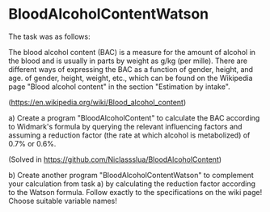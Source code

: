 # BloodAlcoholContentWatson

The task was as follows: 

The blood alcohol content (BAC) is a measure for the amount of alcohol in the blood and is usually
in parts by weight as g/kg (per mille). There are different ways of expressing the BAC as a function of gender, height, and age.
of gender, height, weight, etc., which can be found on the Wikipedia page "Blood alcohol content" in the section "Estimation by intake".

(https://en.wikipedia.org/wiki/Blood_alcohol_content)

a) Create a program "BloodAlcoholContent" to calculate the BAC according to Widmark's formula
by querying the relevant influencing factors and assuming a reduction factor (the rate at which alcohol is metabolized) of 0.7% or 0.6%.

(Solved in https://github.com/Niclassslua/BloodAlcoholContent)

b) Create another program "BloodAlcoholContentWatson" to complement your calculation from task a) by calculating the reduction factor according to the Watson formula. Follow
exactly to the specifications on the wiki page! Choose suitable variable names!
